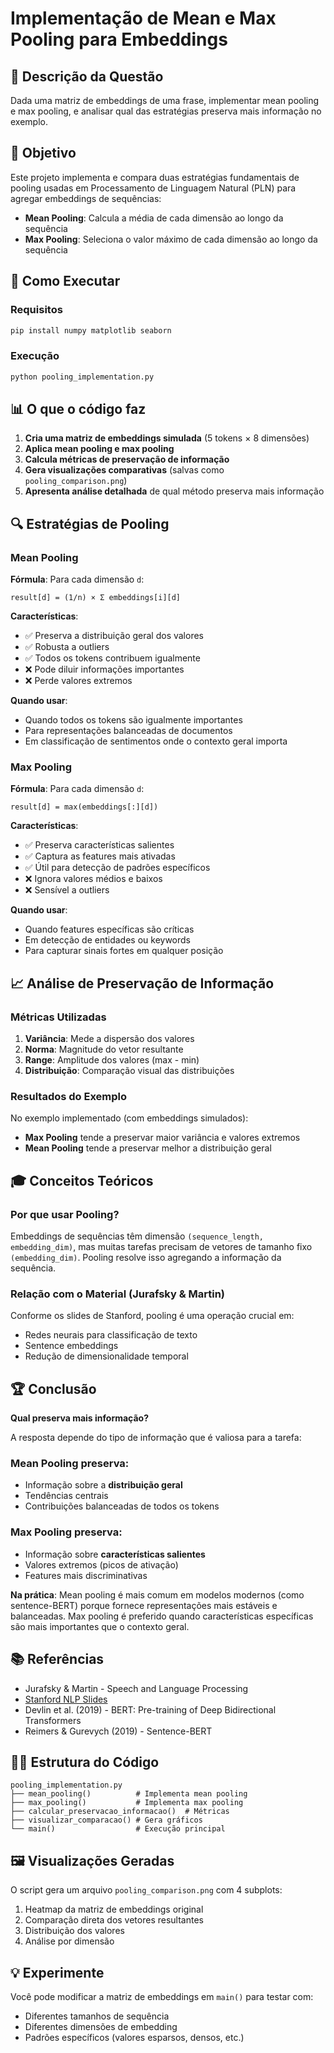 # Implementação de Mean e Max Pooling para Embeddings

## 📝 Descrição da Questão

Dada uma matriz de embeddings de uma frase, implementar mean pooling e max pooling, e analisar qual das estratégias preserva mais informação no exemplo.

## 🎯 Objetivo

Este projeto implementa e compara duas estratégias fundamentais de pooling usadas em Processamento de Linguagem Natural (PLN) para agregar embeddings de sequências:

- **Mean Pooling**: Calcula a média de cada dimensão ao longo da sequência
- **Max Pooling**: Seleciona o valor máximo de cada dimensão ao longo da sequência

## 🚀 Como Executar

### Requisitos
```bash
pip install numpy matplotlib seaborn
```

### Execução
```bash
python pooling_implementation.py
```

## 📊 O que o código faz

1. **Cria uma matriz de embeddings simulada** (5 tokens × 8 dimensões)
2. **Aplica mean pooling e max pooling**
3. **Calcula métricas de preservação de informação**
4. **Gera visualizações comparativas** (salvas como `pooling_comparison.png`)
5. **Apresenta análise detalhada** de qual método preserva mais informação

## 🔍 Estratégias de Pooling

### Mean Pooling

**Fórmula**: Para cada dimensão `d`:
```
result[d] = (1/n) × Σ embeddings[i][d]
```

**Características**:
- ✅ Preserva a distribuição geral dos valores
- ✅ Robusta a outliers
- ✅ Todos os tokens contribuem igualmente
- ❌ Pode diluir informações importantes
- ❌ Perde valores extremos

**Quando usar**: 
- Quando todos os tokens são igualmente importantes
- Para representações balanceadas de documentos
- Em classificação de sentimentos onde o contexto geral importa

### Max Pooling

**Fórmula**: Para cada dimensão `d`:
```
result[d] = max(embeddings[:][d])
```

**Características**:
- ✅ Preserva características salientes
- ✅ Captura as features mais ativadas
- ✅ Útil para detecção de padrões específicos
- ❌ Ignora valores médios e baixos
- ❌ Sensível a outliers

**Quando usar**:
- Quando features específicas são críticas
- Em detecção de entidades ou keywords
- Para capturar sinais fortes em qualquer posição

## 📈 Análise de Preservação de Informação

### Métricas Utilizadas

1. **Variância**: Mede a dispersão dos valores
2. **Norma**: Magnitude do vetor resultante
3. **Range**: Amplitude dos valores (max - min)
4. **Distribuição**: Comparação visual das distribuições

### Resultados do Exemplo

No exemplo implementado (com embeddings simulados):

- **Max Pooling** tende a preservar maior variância e valores extremos
- **Mean Pooling** tende a preservar melhor a distribuição geral

## 🎓 Conceitos Teóricos

### Por que usar Pooling?

Embeddings de sequências têm dimensão `(sequence_length, embedding_dim)`, mas muitas tarefas precisam de vetores de tamanho fixo `(embedding_dim)`. Pooling resolve isso agregando a informação da sequência.

### Relação com o Material (Jurafsky & Martin)

Conforme os slides de Stanford, pooling é uma operação crucial em:
- Redes neurais para classificação de texto
- Sentence embeddings
- Redução de dimensionalidade temporal

## 🏆 Conclusão

**Qual preserva mais informação?**

A resposta depende do tipo de informação que é valiosa para a tarefa:

### Mean Pooling preserva:
- Informação sobre a **distribuição geral**
- Tendências centrais
- Contribuições balanceadas de todos os tokens

### Max Pooling preserva:
- Informação sobre **características salientes**
- Valores extremos (picos de ativação)
- Features mais discriminativas

**Na prática**: Mean pooling é mais comum em modelos modernos (como sentence-BERT) porque fornece representações mais estáveis e balanceadas. Max pooling é preferido quando características específicas são mais importantes que o contexto geral.

## 📚 Referências

- Jurafsky & Martin - Speech and Language Processing
- [Stanford NLP Slides](https://web.stanford.edu/~jurafsky/slp3/slides/nn25aug.pdf)
- Devlin et al. (2019) - BERT: Pre-training of Deep Bidirectional Transformers
- Reimers & Gurevych (2019) - Sentence-BERT

## 👨‍💻 Estrutura do Código

```
pooling_implementation.py
├── mean_pooling()          # Implementa mean pooling
├── max_pooling()           # Implementa max pooling
├── calcular_preservacao_informacao()  # Métricas
├── visualizar_comparacao() # Gera gráficos
└── main()                  # Execução principal
```

## 🖼️ Visualizações Geradas

O script gera um arquivo `pooling_comparison.png` com 4 subplots:
1. Heatmap da matriz de embeddings original
2. Comparação direta dos vetores resultantes
3. Distribuição dos valores
4. Análise por dimensão

## 💡 Experimente

Você pode modificar a matriz de embeddings em `main()` para testar com:
- Diferentes tamanhos de sequência
- Diferentes dimensões de embedding
- Padrões específicos (valores esparsos, densos, etc.)

